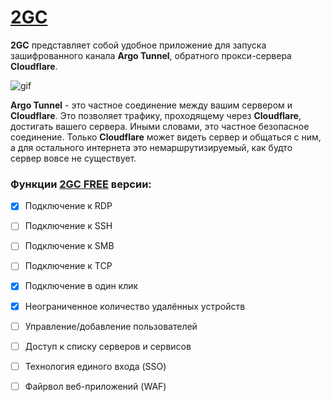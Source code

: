 # [2GC](https://2gc.ru)
**2GC** представляет собой удобное приложение для запуска зашифрованного канала **Argo Tunnel**, обратного прокси-сервера **Cloudflare**. 

![gif](https://github.com/mlanies/2GC-app-ras/blob/main/2gc_.gif)

**Argo Tunnel** - это частное соединение между вашим сервером и **Cloudflare**. Это позволяет трафику, проходящему через **Cloudflare**, достигать вашего сервера. Иными словами, это частное безопасное соединение. Только **Cloudflare** может видеть сервер и общаться с ним, а для остального интернета это немаршрутизируемый, как будто сервер вовсе не существует.

### Функции [2GC FREE](https://2gc.ru/#DOWNLOADS) версии:

- [x] Подключение к RDP
- [ ] Подключение к SSH
- [ ] Подключение к SMB
- [ ] Подключение к TCP
- [x] Подключение в один клик
- [x] Неограниченное количество удалённых устройств
- [ ] Управление/добавление пользователей
- [ ] Доступ к списку серверов и сервисов
- [ ] Технология единого входа (SSO)
- [ ] Файрвол веб-приложений (WAF)



